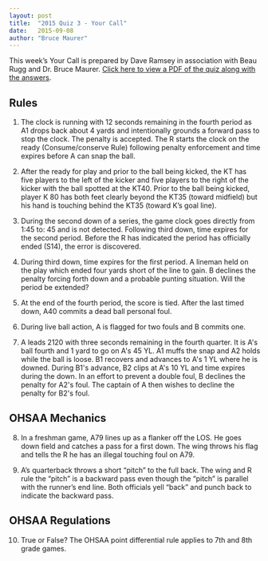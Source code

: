 ```yaml
---
layout: post
title:  "2015 Quiz 3 - Your Call"
date:   2015-09-08
author: "Bruce Maurer"
---
```


This week’s Your Call is prepared by Dave Ramsey in association with Beau Rugg
and Dr. Bruce Maurer. [Click here to view a PDF of the quiz along with the
answers](https://storage.googleapis.com/ohsaa-websites/quizzes/2015/2015_your_call_quiz_3.pdf).

## Rules
1. The clock is running with 12 seconds remaining in the fourth period as A1
   drops back about 4 yards and intentionally grounds a forward pass to stop the
clock. The penalty is accepted. The R starts the clock on the ready
(Consume/conserve Rule) following penalty enforcement and time expires before A
can snap the ball.

2. After the ready for play and prior to the ball being kicked, the KT has five
   players to the left of the kicker and five players to the right of the kicker
with the ball spotted at the KT40. Prior to the ball being kicked, player K 80
has both feet clearly beyond the KT35 (toward midfield) but his hand is touching
behind the KT35 (toward K’s goal line).

3. During the second down of a series, the game clock goes directly from 1:45
   to: 45 and is not detected. Following third down, time expires for the second
period. Before the R has indicated the period has officially ended (S14), the
error is discovered.

4. During third down, time expires for the first period. A lineman held on the
   play which ended four yards short of the line to gain. B declines the penalty
forcing forth down and a probable punting situation. Will the period be
extended?

5. At the end of the fourth period, the score is tied. After the last timed
   down, A40 commits a dead ball personal foul.

6. During live ball action, A is flagged for two fouls and B commits one.

7. A leads 21­20 with three seconds remaining in the fourth quarter. It is A's
   ball fourth and 1 yard to go on A's 45 YL. A1 muffs the snap and A2 holds
while the ball is loose. B1 recovers and advances to A's 1 YL where he is
downed. During B1's advance, B2 clips at A's 10 YL and time expires during the
down. In an effort to prevent a double foul, B declines the penalty for A2's
foul. The captain of A then wishes to decline the penalty for B2's foul.

## OHSAA Mechanics
8. In a freshman game, A79 lines up as a flanker off the LOS. He goes down field
   and catches a pass for a first down. The wing throws his flag and tells the R
he has an illegal touching foul on A79.

9. A’s quarterback throws a short “pitch” to the full back. The wing and R rule
   the “pitch” is a backward pass even though the “pitch” is parallel with the
runner’s end line. Both officials yell “back” and punch back to indicate the
backward pass.

## OHSAA Regulations
10. True or False? The OHSAA point differential rule applies to 7th and 8th
    grade games.
